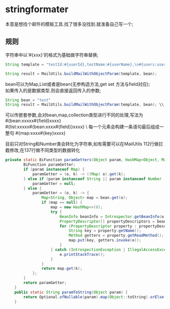 # stringformater
本意是想找个邮件的模板工具.找了很多没找到.就准备自己写一个;
## 规则
字符串中以'#{xxx}'的格式为基础做字符串替换;  
```java
String template = "testId:#{userId},testName:#{userName},\n#{users:users.userName:#{userName}\n#{user:user.userName#{userName}}}";

String result = MailUtils.buildMailWithObjectParam(template, bean);
```
bean可以为Map,List或者是bean(无参构造方法,get set 方法与field对应);  
如果传入的是数据类型.则会直接返回传入的参数;
``` java
String bean = "test"
String result = MailUtils.buildMailWithObjectParam(template, bean); \\ result="test"
```
可以传嵌套参数,会对bean,map,collection类型进行不同的处理,写法为  
#{bean:xxxxx#{field}xxxx}  
#{list:xxxxx#{bean:xxxx#{field}}xxxx} \\ 每一个元素会构建一条语句最后组成一整句
#{map:xxxx#{key}xxxx}

目前只对String和Number类会转化为字符串,如有需要可以在MailUtils 112行做拦截修改,在137行做不同类型的数据转化
``` java
private static BiFunction paramGetters(Object param, HashMap<Object, Map<String, Object>> bean) {
        BiFunction paramGetter;
        if (param instanceof Map) {
            paramGetter = (o, k) -> ((Map) o).get(k);
        } else if (param instanceof String || param instanceof Number || param == null) {  \\在这个地方添加放行类型
            paramGetter = null;
        } else {
            paramGetter = (o, k) -> {
                Map<String, Object> map = bean.get(o);
                if (map == null) {
                    map = new HashMap<>(8);
                    try {
                        BeanInfo beanInfo = Introspector.getBeanInfo(o.getClass());
                        PropertyDescriptor[] propertyDescriptors = beanInfo.getPropertyDescriptors();
                        for (PropertyDescriptor property : propertyDescriptors) {
                            String key = property.getName();
                            Method getters = property.getReadMethod();
                            map.put(key, getters.invoke(o));
                        }
                    } catch (IntrospectionException | IllegalAccessException | InvocationTargetException e) {
                        e.printStackTrace();
                    }
                }
                return map.get(k);
            };
        }
        return paramGetter;
    }
    public static String paramToString(Object param) {
        return Optional.ofNullable(param).map(Object::toString).orElse(""); \\ 在这个地方加转化方法
    }
   ```
